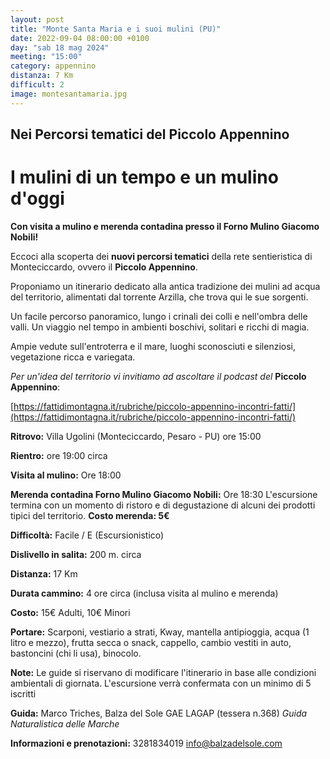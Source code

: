 ```yaml
---
layout: post
title: "Monte Santa Maria e i suoi mulini (PU)"
date: 2022-09-04 08:00:00 +0100
day: "sab 18 mag 2024"
meeting: "15:00"
category: appennino
distanza: 7 Km
difficult: 2
image: montesantamaria.jpg
---
```


## Nei Percorsi tematici del Piccolo Appennino

#   I mulini di un tempo e un mulino d'oggi

**Con visita a mulino e merenda contadina presso il Forno Mulino Giacomo Nobili!**

Eccoci alla scoperta dei **nuovi percorsi tematici** della rete sentieristica di Monteciccardo, ovvero il **Piccolo Appennino**.

Proponiamo un itinerario dedicato alla antica tradizione dei mulini ad acqua del territorio, alimentati dal torrente Arzilla, che trova qui le sue sorgenti. 

Un facile percorso panoramico, lungo i crinali dei colli e nell'ombra delle valli. Un viaggio nel tempo in ambienti boschivi, solitari e ricchi di magia.

Ampie vedute sull'entroterra e il mare, luoghi sconosciuti e silenziosi, vegetazione ricca e variegata.


*Per un'idea del territorio vi invitiamo ad ascoltare il podcast del* **Piccolo Appennino**: 

[https://fattidimontagna.it/rubriche/piccolo-appennino-incontri-fatti/](https://fattidimontagna.it/rubriche/piccolo-appennino-incontri-fatti/)



**Ritrovo:** Villa Ugolini (Monteciccardo, Pesaro - PU) ore 15:00

**Rientro:** ore 19:00 circa 

**Visita al mulino:** Ore 18:00

**Merenda contadina Forno Mulino Giacomo Nobili:** Ore 18:30 
L'escursione termina con un momento di ristoro e di degustazione di alcuni dei prodotti tipici del territorio. **Costo merenda: 5€** 

**Difficoltà:** Facile / E (Escursionistico)

**Dislivello in salita:**  200 m. circa

**Distanza:** 17 Km

**Durata cammino:** 4 ore circa (inclusa visita al mulino e merenda) 

**Costo:** 15€ Adulti, 10€ Minori

**Portare:** Scarponi, vestiario a strati, Kway, mantella antipioggia, acqua (1 litro e mezzo), frutta secca o snack, cappello, cambio vestiti in auto, bastoncini (chi li usa), binocolo. 

**Note:** Le guide si riservano di modificare l'itinerario in base alle condizioni ambientali di giornata. L'escursione verrà confermata con un minimo di 5 iscritti

**Guida:** Marco Triches, Balza del Sole GAE LAGAP (tessera n.368)
*Guida Naturalistica delle Marche*

**Informazioni e prenotazioni:** 3281834019 info@balzadelsole.com
